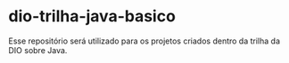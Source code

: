 # dio-trilha-java-basico
Esse repositório será utilizado para os projetos criados dentro da trilha da DIO sobre Java.
